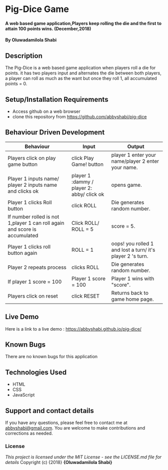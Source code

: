 # Pig-Dice Game
#### A web based game application,Players keep rolling the die and the first to attain 100 points wins. (December,2018)
#### By **Oluwadamilola Shabi**
## Description
The Pig-Dice  is a web based game application when players roll a die for points. it has two players input and alternates the die between both players, a player can 
roll as much as the want but once they roll 1, all accumulated points = 0.
## Setup/Installation Requirements
* Access github on a web browser
* clone this repository  from https://github.com/abbyshabi/pig-dice
## Behaviour Driven Development
|Behaviour| Input | Output|
|---------|-------|-------|
|Players click on play game button | click Play Game! button | player 1 enter your name/player 2 enter your name.       
|Player 1 inputs name/ player 2 inputs name and clicks ok| player 1 :dammy / player 2: abby/ click ok| opens game.
|Player 1 clicks Roll button| click ROLL | Die generates random number.
|If number rolled is not 1,player 1 can roll again and score is accumulated| Click ROLL/ ROLL = 5 | score = 5.
|Player 1 clicks roll button again | ROLL = 1 | oops! you rolled 1 and lost a turn/ it's player 2 's turn.
|Player 2 repeats process | clicks ROLL | Die generates random number.
| If player 1 score = 100 | Player 1 score = 100 | Player 1 wins with "score".
|Players click on reset | click RESET | Returns back to game home page.
## Live Demo
 Here is a link to a live demo : https://abbyshabi.github.io/pig-dice/
## Known Bugs
There are no known bugs for this application
## Technologies Used
* HTML
* CSS
* JavaScript
## Support and contact details
If you have any questions, please feel free to contact me at abbyshabi@gmail.com. You are welcome to make contributions and corrections as needed.
### License
*This project is licensed under the MIT License - see the LICENSE.md file for details*
Copyright (c) {2018} **{Oluwadamilola Shabi}**
